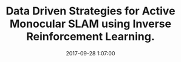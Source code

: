 ---
layout: research
title:  "Data Driven Strategies for Active Monocular SLAM using Inverse Reinforcement Learning."
rinfo: "Vignesh Prasad, Rishabh Jangir, R. Balaraman, K.M. Krishna. AAMAS 2017."
pdf: https://dl.acm.org/citation.cfm?id=3091408
date:   2017-09-28 1:07:00
types: [all, robotics, rl, lfD, python, research, machine-learning, neural-nets]
tags: [all, research]
category: code
comments: true
img: research/lfd2.png
<!-- projectlink: http://ashvin.me/demoddpg-website/ -->
---